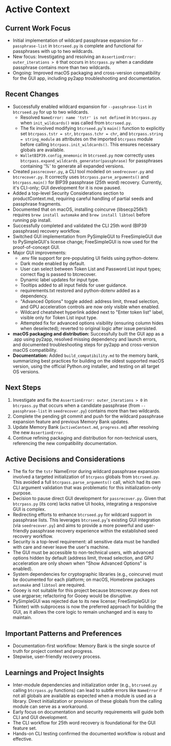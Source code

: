 # Active Context

## Current Work Focus
- Initial implementation of wildcard passphrase expansion for `--passphrase-list` in `btcrseed.py` is complete and functional for passphrases with up to two wildcards.
- New focus: Investigating and resolving an `AssertionError: outer_iterations > 0` that occurs in `btcrpass.py` when a candidate passphrase contains more than two wildcards.
- Ongoing: Improved macOS packaging and cross-version compatibility for the GUI app, including py2app troubleshooting and documentation.

## Recent Changes
- Successfully enabled wildcard expansion for `--passphrase-list` in `btcrseed.py` for up to two wildcards.
  - Resolved `NameError: name 'tstr' is not defined` in `btcrpass.py` when `init_wildcards()` was called from `btcrseed.py`.
  - The fix involved modifying `btcrseed.py`'s `main()` function to explicitly set `btcrpass.tstr = str`, `btcrpass.tchr = chr`, and `btcrpass.string = string_module` as attributes on the imported `btcrpass` module before calling `btcrpass.init_wildcards()`. This ensures necessary globals are available.
  - `WalletBIP39.config_mnemonic` in `btcrseed.py` now correctly uses `btcrpass.expand_wildcards_generator(passphrase)` for passphrases containing '%' to generate all expanded versions.
- Created `passrecover.py`, a CLI tool modeled on `seedrecover.py` and `btcrecover.py`. It correctly uses `btcrpass.parse_arguments()` and `btcrpass.main()` for BIP39 passphrase (25th word) recovery. Currently, it's CLI-only; GUI development for it is now paused.
- Added a top-level Security Considerations section to productContext.md, requiring careful handling of partial seeds and passphrase fragments.
- Documented that on macOS, installing coincurve (libsecp256k1) requires `brew install automake` and `brew install libtool` before running pip install.
- Successfully completed and validated the CLI 25th word (BIP39 passphrase) recovery workflow.
- Switched GUI implementation from PySimpleGUI to FreeSimpleGUI due to PySimpleGUI's license change; FreeSimpleGUI is now used for the proof-of-concept GUI.
- Major GUI improvements:
  - .env file support for pre-populating UI fields using python-dotenv.
  - Dark mode enabled by default.
  - User can select between Token List and Password List input types; correct flag is passed to btcrecover.
  - Dynamic label updates for input type.
  - Tooltips added to all input fields for user guidance.
  - requirements.txt restored and python-dotenv added as a dependency.
  - "Advanced Options" toggle added: address limit, thread selection, and GPU acceleration controls are now only visible when enabled.
  - Wildcard cheatsheet hyperlink added next to "Enter token list" label, visible only for Token List input type.
  - Attempted fix for advanced options visibility (ensuring column hides when deselected); reverted to original logic after issue persisted.
- **macOS packaging and distribution:** Successfully built the GUI app as a .app using py2app, resolved missing dependency and launch errors, and documented troubleshooting steps for py2app and cross-version macOS compatibility.
- **Documentation:** Added `build_compatibility.md` to the memory bank, summarizing best practices for building on the oldest supported macOS version, using the official Python.org installer, and testing on all target OS versions.

## Next Steps
1. Investigate and fix the `AssertionError: outer_iterations > 0` in `btcrpass.py` that occurs when a candidate passphrase (from `--passphrase-list` in `seedrecover.py`) contains more than two wildcards.
2. Complete the pending git commit and push for the wildcard passphrase expansion feature and previous Memory Bank updates.
3. Update Memory Bank (`activeContext.md`, `progress.md`) after resolving the new `AssertionError`.
4. Continue refining packaging and distribution for non-technical users, referencing the new compatibility documentation.

## Active Decisions and Considerations
- The fix for the `tstr` NameError during wildcard passphrase expansion involved a targeted initialization of `btcrpass` globals from `btcrseed.py`. This avoided a full `btcrpass.parse_arguments()` call, which had its own CLI argument validation that was problematic for this initialization-only purpose.
- Decision to pause direct GUI development for `passrecover.py`. Given that `btcrpass.py` (its core) lacks native UI hooks, integrating a responsive GUI is complex.
- Redirecting efforts to enhance `btcrseed.py` for wildcard support in passphrase lists. This leverages `btcrseed.py`'s existing GUI integration (via `seedrecover.py`) and aims to provide a more powerful and user-friendly passphrase recovery experience within the established seed recovery workflow.
- Security is a top-level requirement: all sensitive data must be handled with care and never leave the user's machine.
- The GUI must be accessible to non-technical users, with advanced options hidden by default (address limit, thread selection, and GPU acceleration are only shown when "Show Advanced Options" is enabled).
- System dependencies for cryptographic libraries (e.g., coincurve) must be documented for each platform; on macOS, Homebrew packages `automake` and `libtool` are required.
- Gooey is not suitable for this project because btcrecover.py does not use argparse; refactoring for Gooey would be disruptive.
- PySimpleGUI was rejected due to its new license; FreeSimpleGUI (or Tkinter) with subprocess is now the preferred approach for building the GUI, as it allows the core logic to remain unchanged and is easy to maintain.

## Important Patterns and Preferences
- Documentation-first workflow: Memory Bank is the single source of truth for project context and progress.
- Stepwise, user-friendly recovery process.

## Learnings and Project Insights
- Inter-module dependencies and initialization order (e.g., `btcrseed.py` calling `btcrpass.py` functions) can lead to subtle errors like `NameError` if not all globals are available as expected when a module is used as a library. Direct initialization or provision of these globals from the calling module can serve as a workaround.
- Early focus on documentation and security requirements will guide both CLI and GUI development.
- The CLI workflow for 25th word recovery is foundational for the GUI feature set.
- Hands-on CLI testing confirmed the documented workflow is robust and effective.

